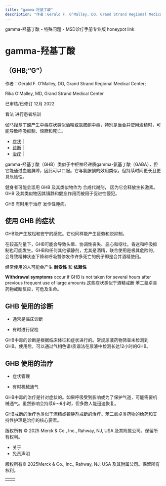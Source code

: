 ```yaml
---
title: "gamma-羟基丁酸"
description: "作者：Gerald F. O’Malley, DO, Grand Strand Regional Medical Center;"
---
```


﻿gamma-羟基丁酸 - 特殊问题 - MSD诊疗手册专业版 honeypot link

# gamma-羟基丁酸

## （GHB;“G”）

作者：Gerald F. O’Malley, DO, Grand Strand Regional Medical Center;

Rika O’Malley, MD, Grand Strand Medical Center

已审核/已修订 12月 2022

看法 进行患者培训

伽马羟基丁酸产生中毒症状类似酒精或氯胺酮中毒，特别是当合并使用酒精时，可能导致呼吸抑制、惊厥和死亡。

- [症状](#症状_v74931762_zh) \|
- [诊断](#诊断_v74931770_zh) \|
- [治疗](#治疗_v74931779_zh) \|

gamma-羟基丁酸（GHB）类似于中枢神经递质gamma-氨基丁酸（GABA），但它能通过血脑屏障，因此可以口服。它与氯胺酮的效用类似，但持续时间更长且更具危险性。

健身者可能会滥用 GHB 及其类似物作为 合成代谢剂， 因为它会释放生长激素。GHB 及其类似物因其镇静和健忘作用而被用于促进性侵犯。

GHB 有时用于治疗 发作性睡病。

## 使用 GHB 的症状

GHB能产生放松和安宁的感觉。它也同样能产生疲劳和脱抑制。

在较高剂量下，GHB可能会导致头晕、协调性丧失、恶心和呕吐。昏迷和呼吸抑制也可能发生。GHB和任何其他镇静剂，尤其是酒精，联合使用是极其危险的，会导致精神状态下降和呼吸暂停发作许多死亡的例子即是合并酒精使用。

经常使用的人可能会产生 **耐受性** 和 **依赖性**

**Withdrawal symptoms** occur if GHB is not taken for several hours after previous frequent use of large amounts.这些症状类似于酒精戒断 苯二氮卓类药物戒断反应，可危及生命。

## GHB 使用的诊断

- 通常是临床诊断

- 有时进行尿检


GHB中毒的诊断是根据临床体征和症状进行的。常规尿液药物筛查未检测到GHB。使用后，可以通过气相色谱/质谱法在尿液中检测长达12小时的GHB。

## GHB 使用的治疗

- 症状管理

- 有时机械通气


GHB中毒的治疗是针对症状的。如果呼吸受到影响或为了保护气道，可能需要机械通气。虽然影响会持续6～8小时，但多数人能迅速恢复。

GHB戒断的治疗也类似于酒精或镇静剂戒断的治疗。苯二氮卓类药物的给药和支持性护理是治疗的核心要素。



版权所有 © 2025
Merck & Co., Inc., Rahway, NJ, USA 及其附属公司。保留所有权利。

- 关于
- 免责声明

版权所有© 2025Merck & Co., Inc., Rahway, NJ, USA 及其附属公司。保留所有权利。

|     |     |
| --- | --- |
|  |  |